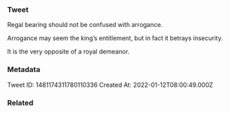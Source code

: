 ### Tweet
Regal bearing should not be confused with arrogance.

Arrogance may seem the king’s entitlement, but in fact it betrays insecurity.

It is the very opposite of a royal demeanor.

### Metadata
Tweet ID: 1481174311780110336
Created At: 2022-01-12T08:00:49.000Z

### Related

